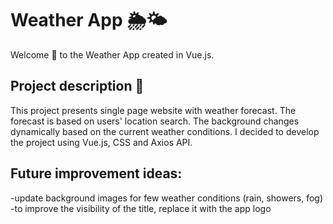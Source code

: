 # Weather App 🌦🌤
Welcome :wave: to the Weather App created in Vue.js.

## Project description 📜
This project presents single page website with weather forecast. The forecast is based on users' location search. The background changes dynamically based on the current weather conditions. I decided to develop the project using Vue.js, CSS and Axios API.



## Future improvement ideas:
-update background images for few weather conditions (rain, showers, fog)
-to improve the visibility of the title, replace it with the app logo
